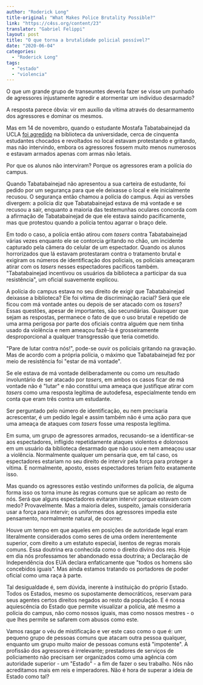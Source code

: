 ```yaml
---
author: "Roderick Long"
title-original: "What Makes Police Brutality Possible?"
link: "https://c4ss.org/content/23"
translator: "Gabriel Felippi"
layout: post
title: "O que torna a brutalidade policial possível?"
date: "2020-06-04"
categories:   
  - "Roderick Long"
tags: 
  - "estado"
  - "violencia"
---
```


O que um grande grupo de transeuntes deveria fazer se visse um punhado de agressores injustamente agredir e atormentar um indivíduo desarmado?

A resposta parece óbvia: vir em auxílio da vítima através do desarmamento dos agressores e dominar os mesmos.

Mas em 14 de novembro, quando o estudante Mostafa Tabatabainejad da UCLA [foi agredido](https://www.youtube.com/watch?v=4JGlvEcPmug) na biblioteca da universidade, cerca de cinquenta estudantes chocados e revoltados no local estavam protestando e gritando, mas não intervindo, embora os agressores fossem muito menos numerosos e estavam armados apenas com armas não letais.

Por que os alunos não interviram? Porque os agressores eram a polícia do campus.

Quando Tabatabainejad não apresentou a sua carteira de estudante, foi pedido por um segurança para que ele deixasse o local e ele inicialmente recusou. O segurança então chamou a polícia do campus. Aqui as versões divergem: a polícia diz que Tabatabainejad estava de má vontade e se recusou a sair, enquanto a maioria das testemunhas oculares concorda com a afirmação de Tabatabainejad de que ele estava saindo pacificamente, mas que protestou quando a polícia tentou agarrar o braço dele.

Em todo o caso, a polícia então atirou com _tasers_ contra Tabatabainejad várias vezes enquanto ele se contorcia gritando no chão, um incidente capturado pela câmera do celular de um espectador. Quando os alunos horrorizados que lá estavam protestaram contra o tratamento brutal e exigiram os números de identificação dos policiais, os policiais ameaçaram atirar com os _tasers_ nesses espectadores pacíficos também. "Tabatabainejad incentivou os usuários da biblioteca a participar da sua resistência", um oficial suavemente explicou.

A polícia do campus estava no seu direito de exigir que Tabatabainejad deixasse a biblioteca? Ele foi vítima de discriminação racial? Será que ele ficou com má vontade antes ou depois de ser atacado com os _tasers_? Essas questões, apesar de importantes, são secundárias. Quaisquer que sejam as respostas, permanece o fato de que o uso brutal e repetido de uma arma perigosa por parte dos oficiais contra alguém que nem tinha usado da violência e nem ameaçou fazê-la é grosseiramente desproporcional a qualquer transgressão que teria cometido.

"Pare de lutar contra nós!", pode-se ouvir os policiais gritando na gravação. Mas de acordo com a própria polícia, o máximo que Tabatabainejad fez por meio de resistência foi "estar de má vontade".

Se ele estava de má vontade deliberadamente ou como um resultado involuntário de ser atacado por _tasers_, em ambos os casos ficar de má vontade não é "lutar" e não constitui uma ameaça que justifique atirar com _tasers_ como uma resposta legítima de autodefesa, especialmente tendo em conta que eram três contra um estudante.

Ser perguntado pelo número de identificação, eu nem precisaria acrescentar, é um pedido legal e assim também não é uma ação para que uma ameaça de ataques com _tasers_ fosse uma resposta legítima.

Em suma, um grupo de agressores armados, recusando-se a identificar-se aos espectadores, infligido repetidamente ataques violentos e dolorosos em um usuário da biblioteca desarmado que não usou e nem ameaçou usar a violência. Normalmente qualquer um pensaria que, em tal caso, os espectadores estariam no seu direito de intervir pela força para proteger a vítima. E normalmente, aposto, esses espectadores teriam feito exatamente isso.

Mas quando os agressores estão vestindo uniformes da polícia, de alguma forma isso os torna imune às regras comuns que se aplicam ao resto de nós. Será que alguns espectadores evitaram intervir porque estavam com medo? Provavelmente. Mas a maioria deles, suspeito, jamais consideraria usar a força para intervir; os uniformes dos agressores impedia este pensamento, normalmente natural, de ocorrer.

Houve um tempo em que aqueles em posições de autoridade legal eram literalmente considerados como seres de uma ordem inerentemente superior, com direito a um estatuto especial, isentos de regras morais comuns. Essa doutrina era conhecida como o direito divino dos reis. Hoje em dia nós professamos ter abandonado essa doutrina; a Declaração de Independência dos EUA declara enfaticamente que "todos os homens são concebidos iguais". Mas ainda estamos tratando os portadores de poder oficial como uma raça à parte.

Tal desigualdade é, sem dúvida, inerente à instituição do próprio Estado. Todos os Estados, mesmo os supostamente democráticos, reservam para seus agentes certos direitos negados ao resto da população. E é nossa aquiescência do Estado que permite visualizar a polícia, até mesmo a polícia do campus, não como nossos iguais, mas como nossos mestres - o que lhes permite se safarem com abusos como este.

Vamos rasgar o véu de mistificação e ver este caso como o que é: um pequeno grupo de pessoas comuns que atacam outra pessoa qualquer, enquanto um grupo muito maior de pessoas comuns está "impotente". A profissão dos agressores é irrelevante; prestadores de serviços de policiamento não precisam ser organizados como uma agência com autoridade superior - um "Estado" - a fim de fazer o seu trabalho. Nós não acreditamos mais em reis e imperadores. Não é hora de superar a ideia de Estado como tal?
